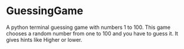 # GuessingGame
A python terminal guessing game with numbers 1 to 100.
This game chooses a random number from one to 100 and you have to guess it.
It gives hints like Higher or lower.
